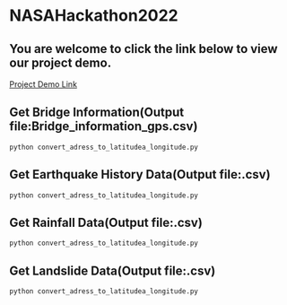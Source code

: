 # NASAHackathon2022

## You are welcome to click the link below to view our project demo.

[Project Demo Link](https://thebestyea.net/)

## Get Bridge Information(Output file:Bridge_information_gps.csv)

    python convert_adress_to_latitudea_longitude.py

## Get Earthquake History Data(Output file:.csv)

    python convert_adress_to_latitudea_longitude.py

## Get Rainfall Data(Output file:.csv)

    python convert_adress_to_latitudea_longitude.py

## Get Landslide Data(Output file:.csv)

    python convert_adress_to_latitudea_longitude.py

